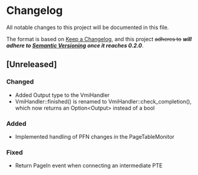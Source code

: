 # Changelog

All notable changes to this project will be documented in this file.

The format is based on [Keep a Changelog](https://keepachangelog.com/en/1.0.0/),
and this project ~~adheres to~~
**_will adhere to [Semantic Versioning](https://semver.org/spec/v2.0.0.html) once it reaches 0.2.0_**.

## [Unreleased]

### Changed

- Added Output type to the VmiHandler
- VmiHandler::finished() is renamed to VmiHandler::check_completion(),
  which now returns an Option&lt;Output&gt; instead of a bool

### Added

- Implemented handling of PFN changes in the PageTableMonitor

### Fixed

- Return PageIn event when connecting an intermediate PTE
